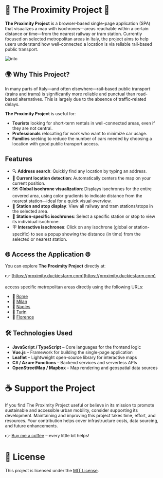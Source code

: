 # 📡 The Proximity Project 📡

**The Proximity Project** is a browser-based single-page application (SPA) that visualizes a map with isochrones—areas reachable within a certain distance or time—from the nearest railway or tram station. Currently focused on selected metropolitan areas in Italy, the project aims to help users understand how well-connected a location is via reliable rail-based public transport.

![into](video/welcome.gif)


## 🌍 Why This Project?

In many parts of Italy—and often elsewhere—rail-based public transport (trains and trams) is significantly more reliable and punctual than road-based alternatives. This is largely due to the absence of traffic-related delays.

**The Proximity Project** is useful for:

- **Tourists** looking for short-term rentals in well-connected areas, even if they are not central.
- **Professionals** relocating for work who want to minimize car usage.
- **Families** seeking to reduce the number of cars needed by choosing a location with good public transport access.

## Features

- 🔍 **Address search**: Quickly find any location by typing an address.
- 📍 **Current location detection**: Automatically centers the map on your current position.
- 🗺️ **Global isochrone visualization**: Displays isochrones for the entire covered area, using color gradients to indicate distance from the nearest station—ideal for a quick visual overview.
- 🚉 **Station and stop display**: View all railway and tram stations/stops in the selected area.
- 🎯 **Station-specific isochrones**: Select a specific station or stop to view its individual isochrone.
- 🪧 **Interactive isochrones**: Click on any isochrone (global or station-specific) to see a popup showing the distance (in time) from the selected or nearest station.

## 🌐 Access the Application 🌐

You can explore **The Proximity Project** directly at:

👉 [https://proximity.duckiesfarm.com](https://proximity.duckiesfarm.com) 

access specific metropolitan areas directly using the following URLs:

- 🏢 [Rome](https://proximity.duckiesfarm/rome)
- 🏢 [Milan](https://proximity.duckiesfarm/milan)
- 🏢 [Naples](https://proximity.duckiesfarm/naples)
- 🏢 [Turin](https://proximity.duckiesfarm/turin)
- 🏢 [Florence](https://proximity.duckiesfarm/florence)


## 🛠️ Technologies Used

- **JavaScript / TypeScript** – Core languages for the frontend logic  
- **Vue.js** – Framework for building the single-page application  
- **Leaflet** – Lightweight open-source library for interactive maps  
- **C# / Azure Functions** – Backend services and serverless APIs  
- **OpenStreetMap / Mapbox** – Map rendering and geospatial data sources  

# ☕ Support the Project
If you find The Proximity Project useful or believe in its mission to promote sustainable and accessible urban mobility, consider supporting its development.
Maintaining and improving this project takes time, effort, and resources. Your contribution helps cover infrastructure costs, data sourcing, and future enhancements.

👉 [Buy me a coffee](https://buymeacoffee.com/nicolcoffee) – every little bit helps!

# 📄 License

This project is licensed under the [MIT License](LICENSE).

